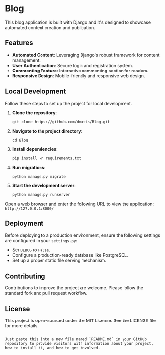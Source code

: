 # Blog

This blog application is built with Django and it's designed to showcase automated content creation and publication.

## Features

- **Automated Content**: Leveraging Django's robust framework for content management.
- **User Authentication**: Secure login and registration system.
- **Commenting Feature**: Interactive commenting section for readers.
- **Responsive Design**: Mobile-friendly and responsive web design.

## Local Development

Follow these steps to set up the project for local development.

1. **Clone the repository**:
   ```
   git clone https://github.com/dmotts/Blog.git
   ```

2. **Navigate to the project directory**:
   ```
   cd Blog
   ```

3. **Install dependencies**:
   ```
   pip install -r requirements.txt
   ```

4. **Run migrations**:
   ```
   python manage.py migrate
   ```

5. **Start the development server**:
   ```
   python manage.py runserver
   ```

Open a web browser and enter the following URL to view the application:
`http://127.0.0.1:8000/`

## Deployment

Before deploying to a production environment, ensure the following settings are configured in your `settings.py`:

- Set `DEBUG` to `False`.
- Configure a production-ready database like PostgreSQL.
- Set up a proper static file serving mechanism.

## Contributing

Contributions to improve the project are welcome. Please follow the standard fork and pull request workflow.

## License

This project is open-sourced under the MIT License. See the LICENSE file for more details.
```

Just paste this into a new file named `README.md` in your GitHub repository to provide visitors with information about your project, how to install it, and how to get involved.